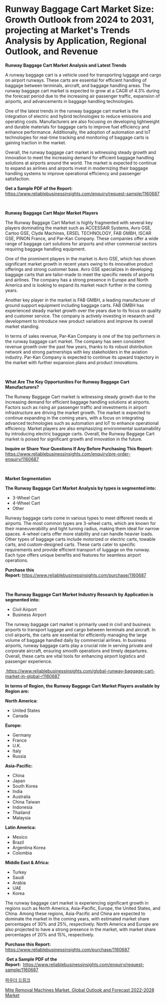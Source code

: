 <p><h1>Runway Baggage Cart Market Size: Growth Outlook from 2024 to 2031, projecting at Market's Trends Analysis by Application, Regional Outlook, and Revenue</h1></p><p><strong>Runway Baggage Cart Market Analysis and Latest Trends</strong></p>
<p><p>A runway baggage cart is a vehicle used for transporting luggage and cargo on airport runways. These carts are essential for efficient handling of baggage between terminals, aircraft, and baggage handling areas. The runway baggage cart market is expected to grow at a CAGR of 4.3% during the forecast period due to the increasing air passenger traffic, expansion of airports, and advancements in baggage handling technologies.</p><p>One of the latest trends in the runway baggage cart market is the integration of electric and hybrid technologies to reduce emissions and operating costs. Manufacturers are also focusing on developing lightweight and durable materials for baggage carts to improve fuel efficiency and enhance performance. Additionally, the adoption of automation and IoT technologies for real-time tracking and monitoring of baggage carts is gaining traction in the market.</p><p>Overall, the runway baggage cart market is witnessing steady growth and innovation to meet the increasing demand for efficient baggage handling solutions at airports around the world. The market is expected to continue to expand as airlines and airports invest in modernizing their baggage handling systems to improve operational efficiency and passenger satisfaction.</p></p>
<p><strong>Get a Sample PDF of the Report:&nbsp;</strong> <a href="https://www.reliablebusinessinsights.com/enquiry/request-sample/1160687">https://www.reliablebusinessinsights.com/enquiry/request-sample/1160687</a></p>
<p>&nbsp;</p>
<p><strong>Runway Baggage Cart Major Market Players</strong></p>
<p><p>The Runway Baggage Cart Market is highly fragmented with several key players dominating the market such as ACCESSAIR Systems, Avro GSE, Cartoo GSE, Clyde Machines, ERSEL TECHNOLOGY, FAB GMBH, ISCAR GSE, PINON France, and Par-Kan Company. These companies offer a wide range of baggage cart solutions for airports and other commercial sectors requiring baggage handling equipment.</p><p>One of the prominent players in the market is Avro GSE, which has shown significant market growth in recent years owing to its innovative product offerings and strong customer base. Avro GSE specializes in developing baggage carts that are tailor-made to meet the specific needs of airports and airlines. The company has a strong presence in Europe and North America and is looking to expand its market reach further in the coming years.</p><p>Another key player in the market is FAB GMBH, a leading manufacturer of ground support equipment including baggage carts. FAB GMBH has experienced steady market growth over the years due to its focus on quality and customer service. The company is actively investing in research and development to introduce new product variations and improve its overall market standing.</p><p>In terms of sales revenue, Par-Kan Company is one of the top performers in the runway baggage cart market. The company has seen consistent revenue growth over the past few years, thanks to its robust distribution network and strong partnerships with key stakeholders in the aviation industry. Par-Kan Company is expected to continue its upward trajectory in the market with further expansion plans and product innovations.</p></p>
<p>&nbsp;</p>
<p><strong>What Are The Key Opportunities For Runway Baggage Cart Manufacturers?</strong></p>
<p><p>The Runway Baggage Cart market is witnessing steady growth due to the increasing demand for efficient baggage handling solutions at airports. Factors such as rising air passenger traffic and investments in airport infrastructure are driving the market growth. The market is expected to continue expanding in the coming years, with a focus on integrating advanced technologies such as automation and IoT to enhance operational efficiency. Market players are also emphasizing environmental sustainability by introducing electric baggage carts. Overall, the Runway Baggage Cart market is poised for significant growth and innovation in the future.</p></p>
<p><strong>Inquire or Share Your Questions If Any Before Purchasing This Report:</strong> <a href="https://www.reliablebusinessinsights.com/enquiry/pre-order-enquiry/1160687">https://www.reliablebusinessinsights.com/enquiry/pre-order-enquiry/1160687</a></p>
<p>&nbsp;</p>
<p><strong>Market Segmentation</strong></p>
<p><strong>The Runway Baggage Cart Market Analysis by types is segmented into:</strong></p>
<p><ul><li>3-Wheel Cart</li><li>4-Wheel Cart</li><li>Other</li></ul></p>
<p><p>Runway baggage carts come in various types to meet different needs at airports. The most common types are 3-wheel carts, which are known for their maneuverability and tight turning radius, making them ideal for narrow spaces. 4-wheel carts offer more stability and can handle heavier loads. Other types of baggage carts include motorized or electric carts, towable carts, and custom-designed carts. These carts cater to specific requirements and provide efficient transport of luggage on the runway. Each type offers unique benefits and features for seamless airport operations.</p></p>
<p><strong>Purchase this Report:&nbsp;</strong><a href="https://www.reliablebusinessinsights.com/purchase/1160687">https://www.reliablebusinessinsights.com/purchase/1160687</a></p>
<p>&nbsp;</p>
<p><strong>The Runway Baggage Cart Market Industry Research by Application is segmented into:</strong></p>
<p><ul><li>Civil Airport</li><li>Business Airport</li></ul></p>
<p><p>The runway baggage cart market is primarily used in civil and business airports to transport luggage and cargo between terminals and aircraft. In civil airports, the carts are essential for efficiently managing the large volume of baggage handled daily by commercial airlines. In business airports, runway baggage carts play a crucial role in serving private and corporate aircraft, ensuring smooth operations and timely departures. Overall, these carts are vital tools for enhancing airport logistics and passenger experience.</p></p>
<p><a href="https://www.reliablebusinessinsights.com/global-runway-baggage-cart-market-in-global-r1160687">&nbsp;https://www.reliablebusinessinsights.com/global-runway-baggage-cart-market-in-global-r1160687</a></p>
<p><strong>In terms of Region, the Runway Baggage Cart Market Players available by Region are:</strong></p>
<p>
    <p> <strong> North America: </strong>
        <ul>
            <li>United States</li>
            <li>Canada</li>
        </ul>
        </p> 
    <p> <strong> Europe: </strong>
        <ul>
            <li>Germany</li>
            <li>France</li>
            <li>U.K.</li>
            <li>Italy</li>
            <li>Russia</li>
        </ul>
        </p> 
    <p> <strong> Asia-Pacific: </strong>
        <ul>
            <li>China</li>
            <li>Japan</li>
            <li>South Korea</li>
            <li>India</li>
            <li>Australia</li>
            <li>China Taiwan</li>
            <li>Indonesia</li>
            <li>Thailand</li>
            <li>Malaysia</li>
        </ul>
        </p> 
    <p> <strong> Latin America: </strong>
        <ul>
            <li>Mexico</li>
            <li>Brazil</li>
            <li>Argentina Korea</li>
            <li>Colombia</li>
        </ul>
        </p> 
    <p> <strong> Middle East & Africa: </strong>
        <ul>
            <li>Turkey</li>
            <li>Saudi</li>
            <li>Arabia</li>
            <li>UAE</li>
            <li>Korea</li>
        </ul>
    </p>
    </p>
<p><p>The runway baggage cart market is experiencing significant growth in regions such as North America, Asia-Pacific, Europe, the United States, and China. Among these regions, Asia-Pacific and China are expected to dominate the market in the coming years, with estimated market share percentages of 30% and 25%, respectively. North America and Europe are also projected to have a strong presence in the market, with market share percentages of 20% and 15%, respectively.</p></p>
<p><strong>Purchase this Report: </strong><a href="https://www.reliablebusinessinsights.com/purchase/1160687">https://www.reliablebusinessinsights.com/purchase/1160687</a></p>
<p>&nbsp;<strong>Get a Sample PDF of the Report:&nbsp;&nbsp;</strong><a href="https://www.reliablebusinessinsights.com/enquiry/request-sample/1160687">https://www.reliablebusinessinsights.com/enquiry/request-sample/1160687</a></p>
<p><strong></strong></p>
<p><p><a href="https://github.com/LoganRew1964/Market-Research-Report-List-1/blob/main/7028275124864.md">파우더 드링크</a></p><p><a href="https://github.com/lesliranch56456/Market-Research-Report-List-1/blob/main/mite-removal-machines-market-global-outlook-and-forecast-2022-2028-market.md">Mite Removal Machines Market, Global Outlook and Forecast 2022-2028 Market</a></p></p>